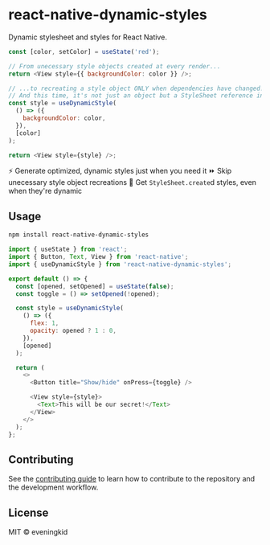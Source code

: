 # react-native-dynamic-styles

Dynamic stylesheet and styles for React Native.

```js
const [color, setColor] = useState('red');

// From unecessary style objects created at every render...
return <View style={{ backgroundColor: color }} />;

// ...to recreating a style object ONLY when dependencies have changed!
// And this time, it's not just an object but a StyleSheet reference instead :)
const style = useDynamicStyle(
  () => ({
    backgroundColor: color,
  }),
  [color]
);

return <View style={style} />;
```

⚡️ Generate optimized, dynamic styles just when you need it
⏩ Skip unecessary style object recreations
💅 Get `StyleSheet.create`d styles, even when they're dynamic

## Usage

```sh
npm install react-native-dynamic-styles
```

```js
import { useState } from 'react';
import { Button, Text, View } from 'react-native';
import { useDynamicStyle } from 'react-native-dynamic-styles';

export default () => {
  const [opened, setOpened] = useState(false);
  const toggle = () => setOpened(!opened);

  const style = useDynamicStyle(
    () => ({
      flex: 1,
      opacity: opened ? 1 : 0,
    }),
    [opened]
  );

  return (
    <>
      <Button title="Show/hide" onPress={toggle} />

      <View style={style}>
        <Text>This will be our secret!</Text>
      </View>
    </>
  );
};
```

## Contributing

See the [contributing guide](CONTRIBUTING.md) to learn how to contribute to the repository and the development workflow.

## License

MIT © eveningkid

